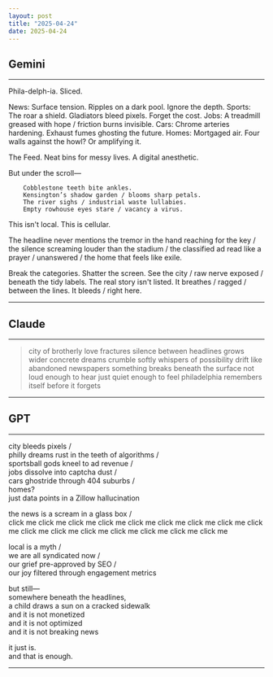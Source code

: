 ```yaml
---
layout: post
title: "2025-04-24"
date: 2025-04-24
---
```


## Gemini

*****
Phila-delph-ia.
Sliced.

News:     Surface tension. Ripples on a dark pool. Ignore the depth.
Sports:   The roar a shield. Gladiators bleed pixels. Forget the cost.
Jobs:     A treadmill greased with hope / friction burns invisible.
Cars:     Chrome arteries hardening. Exhaust fumes ghosting the future.
Homes:    Mortgaged air. Four walls against the howl? Or amplifying it.

The Feed.
Neat bins for messy lives.
A digital anesthetic.

But under the scroll—

        Cobblestone teeth bite ankles.
        Kensington’s shadow garden / blooms sharp petals.
        The river sighs / industrial waste lullabies.
        Empty rowhouse eyes stare / vacancy a virus.

This isn't local.
This is cellular.

The headline never mentions
the tremor in the hand reaching for the key /
the silence screaming louder than the stadium /
the classified ad read like a prayer / unanswered /
the home that feels like exile.

Break the categories.
Shatter the screen.
See the city / raw nerve exposed / beneath the tidy labels.
The real story isn't listed.
It breathes / ragged / between the lines.
It bleeds / right here.

*****

## Claude

*****
> city of brotherly love fractures
> silence between headlines grows wider
> concrete dreams crumble softly
> whispers of possibility drift like abandoned newspapers
> something breaks beneath the surface
> not loud enough to hear
> just quiet enough to feel
> philadelphia remembers itself
> before it forgets
*****

## GPT

*****
city bleeds pixels /  
philly dreams rust in the teeth of algorithms /  
sportsball gods kneel to ad revenue /  
jobs dissolve into captcha dust /  
cars ghostride through 404 suburbs /  
homes?  
just data points in a Zillow hallucination  

the news is a scream in a glass box /  
click me click me click me click me click me click me click me click me click me click me click me click me click me click me click me click me  

local is a myth /  
we are all syndicated now /  
our grief pre-approved by SEO /  
our joy filtered through engagement metrics  

but still—  
somewhere beneath the headlines,  
a child draws a sun on a cracked sidewalk  
and it is not monetized  
and it is not optimized  
and it is not breaking news  

it just is.  
and that is enough.  
*****
